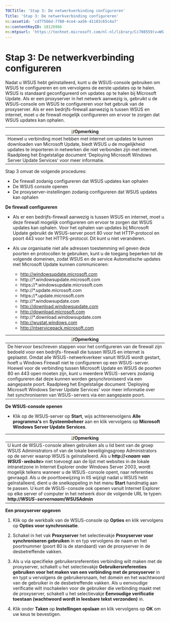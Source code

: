 ```yaml
---
TOCTitle: 'Stap 3: De netwerkverbinding configureren'
Title: 'Stap 3: De netwerkverbinding configureren'
ms:assetid: 'cd77566d-7780-4ce4-aa56-41183c65c4a7'
ms:contentKeyID: 18126966
ms:mtpsurl: 'https://technet.microsoft.com/nl-nl/library/Cc708559(v=WS.10)'
---
```


Stap 3: De netwerkverbinding configureren
=========================================

Nadat u WSUS hebt geïnstalleerd, kunt u de WSUS-console gebruiken om WSUS te configureren en om vervolgens de eerste updates op te halen. WSUS is standaard geconfigureerd om updates op te halen bij Microsoft Update. Als er een proxyserver in het netwerk aanwezig is, gebruikt u de WSUS-console om WSUS te configureren voor het gebruik van de proxyserver. Als er een bedrijfs-firewall aanwezig is tussen WSUS en internet, moet u de firewall mogelijk configureren om ervoor te zorgen dat WSUS updates kan ophalen.

| ![](/security-updates/images/Cc708559.note(WS.10).gif)Opmerking                                                                                                                                                                                                                                              |
|-------------------------------------------------------------------------------------------------------------------------------------------------------------------------------------------------------------------------------------------------------------------------------------------------------------------------|
| Hoewel u verbinding moet hebben met internet om updates te kunnen downloaden van Microsoft Update, biedt WSUS u de mogelijkheid updates te importeren in netwerken die niet verbonden zijn met internet. Raadpleeg het Engelstalige document 'Deploying Microsoft Windows Server Update Services' voor meer informatie. |

Stap 3 omvat de volgende procedures:

-   De firewall zodanig configureren dat WSUS updates kan ophalen
-   De WSUS console openen
-   De proxyserver-instellingen zodanig configureren dat WSUS updates kan ophalen

**De firewall configureren**
-   Als er een bedrijfs-firewall aanwezig is tussen WSUS en internet, moet u deze firewall mogelijk configureren om ervoor te zorgen dat WSUS updates kan ophalen. Voor het ophalen van updates bij Microsoft Update gebruikt de WSUS-server poort 80 voor het HTTP-protocol en poort 443 voor het HTTPS-protocol. Dit kunt u niet veranderen.

-   Als uw organisatie niet alle adressen toestemming wil geven deze poorten en protocollen te gebruiken, kunt u de toegang beperken tot de volgende domeinen, zodat WSUS en de service Automatische updates met Microsoft Update kunnen communiceren:

    -   http://windowsupdate.microsoft.com
    -   http://\*.windowsupdate.microsoft.com
    -   https://\*.windowsupdate.microsoft.com
    -   http://\*.update.microsoft.com
    -   https://\*.update.microsoft.com
    -   http://\*.windowsupdate.com
    -   http://download.windowsupdate.com
    -   http://download.microsoft.com
    -   http://\*.download.windowsupdate.com
    -   http://wustat.windows.com
    -   http://ntservicepack.microsoft.com

| ![](/security-updates/images/Cc708559.note(WS.10).gif)Opmerking                                                                                                                                                                                                                                                                                                                                                                                                                                                                                                                                                                                                               |
|------------------------------------------------------------------------------------------------------------------------------------------------------------------------------------------------------------------------------------------------------------------------------------------------------------------------------------------------------------------------------------------------------------------------------------------------------------------------------------------------------------------------------------------------------------------------------------------------------------------------------------------------------------------------------------------|
| De hiervoor beschreven stappen voor het configureren van de firewall zijn bedoeld voor een bedrijfs-firewall die tussen WSUS en internet is geplaatst. Omdat alle WSUS-netwerkverkeer vanuit WSUS wordt gestart, hoeft u Windows Firewall niet te configureren op een WSUS-server. Hoewel voor de verbinding tussen Microsoft Update en WSUS de poorten 80 en 443 open moeten zijn, kunt u meerdere WSUS-servers zodanig configureren dat deze kunnen worden gesynchroniseerd via een aangepaste poort. Raadpleeg het Engelstalige document 'Deploying Microsoft Windows Server Update Services' voor meer informatie over het synchroniseren van WSUS-servers via een aangepaste poort. |

**De WSUS-console openen**
-   Klik op de WSUS-server op **Start**, wijs achtereenvolgens **Alle programma's** en **Systeembeheer** aan en klik vervolgens op **Microsoft Windows Server Update Services**.

| ![](/security-updates/images/Cc708559.note(WS.10).gif)Opmerking                                                                                                                                                                                                                                                                                                                                                                                                                                                                                                                                                                                                                                                                                                     |
|--------------------------------------------------------------------------------------------------------------------------------------------------------------------------------------------------------------------------------------------------------------------------------------------------------------------------------------------------------------------------------------------------------------------------------------------------------------------------------------------------------------------------------------------------------------------------------------------------------------------------------------------------------------------------------------------------------------------------------------------------------------------------------|
| U kunt de WSUS-console alleen gebruiken als u lid bent van de groep WSUS Administrators of van de lokale beveiligingsgroep Administrators op de server waarop WSUS is geïnstalleerd. Als u **http://&lt;***naam van WSUS-website***&gt;** niet toevoegt aan de lijst met websites in de lokale intranetzone in Internet Explorer onder Windows Server 2003, wordt mogelijk telkens wanneer u de WSUS-console opent, naar referenties gevraagd. Als u de poorttoewijzing in IIS wijzigt nadat u WSUS hebt geïnstalleerd, dient u de snelkoppeling in het menu **Start** handmatig aan te passen. U kunt de WSUS-console ook openen vanuit Internet Explorer op elke server of computer in het netwerk door de volgende URL te typen: **http://***WSUS-servernaam***/WSUSAdmin** |

**Een proxyserver opgeven**
1.  Klik op de werkbalk van de WSUS-console op **Opties** en klik vervolgens op **Opties voor synchronisatie**.

2.  Schakel in het vak **Proxyserver** het selectievakje **Proxyserver voor synchroniseren gebruiken** in en typ vervolgens de naam en het poortnummer (poort 80 is de standaard) van de proxyserver in de desbetreffende vakken.

3.  Als u via specifieke gebruikersreferenties verbinding wilt maken met de proxyserver, schakelt u het selectievakje **Gebruikersreferenties gebruiken voor het maken van een verbinding met de proxyserver** in en typt u vervolgens de gebruikersnaam, het domein en het wachtwoord van de gebruiker in de desbetreffende vakken. Als u eenvoudige verificatie wilt inschakelen voor de gebruiker die verbinding maakt met de proxyserver, schakelt u het selectievakje **Eenvoudige verificatie toestaan (wachtwoord wordt in leesbare tekst verzonden)** in.

4.  Klik onder **Taken** op **Instellingen opslaan** en klik vervolgens op **OK** om uw keus te bevestigen.
